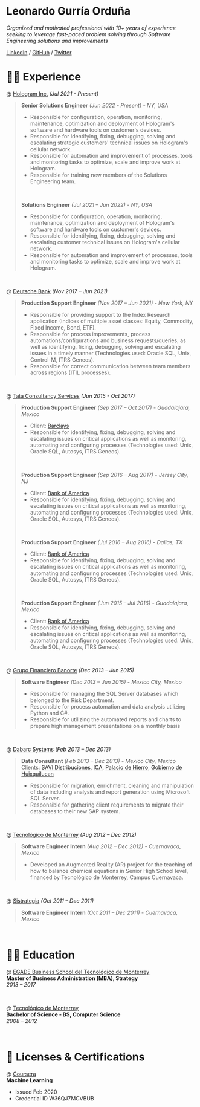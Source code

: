 # Leonardo Gurría Orduña

_Organized and motivated professional with 10+ years of experience seeking to leverage fast-paced problem solving through Software Engineering solutions and improvements_ <br>

[LinkedIn](https://www.linkedin.com/in/leonardogurria/) / [GitHub](https://github.com/leoga8) / [Twitter](https://twitter.com/LeonardoGurria)


# 🧑‍💻 Experience

@ [Hologram Inc.](https://www.hologram.io/) _(Jul 2021 - Present)_ <br>
> **Senior Solutions Engineer** _(Jun 2022 - Present) - NY, USA_ <br>
> - Responsible for configuration, operation, monitoring, maintenance, optimization and deployment of Hologram's software and hardware tools on customer's devices.
> - Responsible for identifying, fixing, debugging, solving and escalating strategic customers' technical issues on Hologram's cellular network.
> - Responsible for automation and improvement of processes, tools and monitoring tasks to optimize, scale and improve work at Hologram.
> - Responsible for training new members of the Solutions Engineering team.
> <br>
>
> **Solutions Engineer** _(Jul 2021 – Jun 2022) - NY, USA_ <br>
> - Responsible for configuration, operation, monitoring, maintenance, optimization and deployment of Hologram's software and hardware tools on customer's devices.
> - Responsible for identifying, fixing, debugging, solving and escalating customer technical issues on Hologram's cellular network.
> - Responsible for automation and improvement of processes, tools and monitoring tasks to optimize, scale and improve work at Hologram.

<br>

@ [Deutsche Bank](https://www.db.com/) _(Nov 2017 – Jun 2021)_ <br>
> **Production Support Engineer** _(Nov 2017 – Jun 2021) - New York, NY_ <br>
> - Responsible for providing support to the Index Research application (Indices of multiple asset classes: Equity, Commodity, Fixed Income, Bond, ETF).
> - Responsible for process improvements, process automations/configurations and business requests/queries, as well as identifying, fixing, debugging, solving and escalating issues in a timely manner (Technologies used: Oracle SQL, Unix, Control-M, ITRS Geneos).
> - Responsible for correct communication between team members across regions (ITIL processes).

<br>

@ [Tata Consultancy Services](https://www.tcs.com/) _(Jun 2015 - Oct 2017)_ <br>
> **Production Support Engineer** _(Sep 2017 – Oct 2017) - Guadalajara, Mexico_ <br>
> - Client: [Barclays](https://home.barclays/)
> - Responsible for identifying, fixing, debugging, solving and escalating issues on critical applications as well as monitoring, automating and configuring processes (Technologies used: Unix, Oracle SQL, Autosys, ITRS Geneos).
> <br>
> 
> **Production Support Engineer** _(Sep 2016 – Aug 2017) - Jersey City, NJ_ <br>
> - Client: [Bank of America](https://www.bankofamerica.com/)
> - Responsible for identifying, fixing, debugging, solving and escalating issues on critical applications as well as monitoring, automating and configuring processes (Technologies used: Unix, Oracle SQL, Autosys, ITRS Geneos).
> <br>
> 
> **Production Support Engineer** _(Jul 2016 – Aug 2016) - Dallas, TX_ <br>
> - Client: [Bank of America](https://www.bankofamerica.com/)
> - Responsible for identifying, fixing, debugging, solving and escalating issues on critical applications as well as monitoring, automating and configuring processes (Technologies used: Unix, Oracle SQL, Autosys, ITRS Geneos).
> <br>
> 
> **Production Support Engineer** _(Jun 2015 – Jul 2016) - Guadalajara, Mexico_ <br>
> - Client: [Bank of America](https://www.bankofamerica.com/)
> - Responsible for identifying, fixing, debugging, solving and escalating issues on critical applications as well as monitoring, automating and configuring processes (Technologies used: Unix, Oracle SQL, Autosys, ITRS Geneos).

<br>

@ [Grupo Financiero Banorte](https://www.banorte.com/) _(Dec 2013 – Jun 2015)_ <br>
> **Software Engineer** _(Dec 2013 – Jun 2015) - Mexico City, Mexico_ <br>
> - Responsible for managing the SQL Server databases which belonged to the Risk Department.
> - Responsible for process automation and data analysis utilizing Python and C#.
> - Responsible for utilizing the automated reports and charts to prepare high management presentations on a monthly basis

<br>

@ [Dabarc Systems](https://www.syniti.com/) _(Feb 2013 – Dec 2013)_ <br>
> **Data Consultant** _(Feb 2013 – Dec 2013) - Mexico City, Mexico_ <br>
> Clients: [SAVI Distribuciones](https://www.linkedin.com/company/savi-distribuciones/), [ICA](https://ica.com.mx/), [Palacio de Hierro](https://www.elpalaciodehierro.com/), [Gobierno de Huixquilucan](http://www.huixquilucan.gob.mx/)
> - Responsible for migration, enrichment, cleaning and manipulation of data including analysis and report generation using Microsoft SQL Server.
> - Responsible for gathering client requirements to migrate their databases to their new SAP system.

<br>

@ [Tecnológico de Monterrey](https://tec.mx/es) _(Aug 2012 – Dec 2012)_ <br>
> **Software Engineer Intern** _(Aug 2012 – Dec 2012) - Cuernavaca, Mexico_ <br>
> - Developed an Augmented Reality (AR) project for the teaching of how to balance chemical equations in Senior High School level, financed by Tecnológico de Monterrey, Campus Cuernavaca.

<br>

@ [Sistrategia](https://sistrategia.com/) _(Oct 2011 – Dec 2011)_ <br>
> **Software Engineer Intern** _(Oct 2011 – Dec 2011) - Cuernavaca, Mexico_ <br>

<br>


# 🧑‍🎓 Education

@ [EGADE Business School del Tecnológico de Monterrey](https://tec.mx/es/puebla) <br>
**Master of Business Administration (MBA), Strategy** <br>
_2013 – 2017_ <br>

<br>

@ [Tecnológico de Monterrey](https://tec.mx/es/cuernavaca) <br>
**Bachelor of Science - BS, Computer Science** <br>
_2008 – 2012_ <br>

<br>


# 🚧 Licenses & Certifications

@ [Coursera](https://www.coursera.org/) <br>
**Machine Learning**
- Issued Feb 2020
- Credential ID W36QJ7MCVBUB